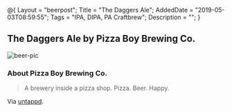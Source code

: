 @{
 Layout = "beerpost";
 Title = "The Daggers Ale";
 AddedDate = "2019-05-03T08:59:55";
 Tags = "IPA, DIPA, PA Craftbrew";
 Description = "";
 }
 

## The Daggers Ale by Pizza Boy Brewing Co.

![beer-pic]

### About Pizza Boy Brewing Co.

> A brewery inside a pizza shop. Pizza. Beer. Happy.

Via [untappd][untappd-url].

[untappd-url]: <https://untappd.com//pizzaboybrewing>
[beer-pic]: https://jasonpowley.com/assets/img/2019-05-03-the-daggers-ale.jpeg "The Daggers Ale by Pizza Boy Brewing Co."
